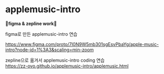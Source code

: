 # applemusic-intro

👾<b>figma & zepline work</b>👾


figma로 만든 applemusic-intro 연습</br>

https://www.figma.com/proto/7l0N9W5mb301sgEsvPbaYg/apple-music-intro?node-id=1%3A3&scaling=min-zoom


zepline으로 옮겨서 applemusic-intro coding 연습</br>
https://zz-ovo.github.io/applemusic-intro/applemusic.html
